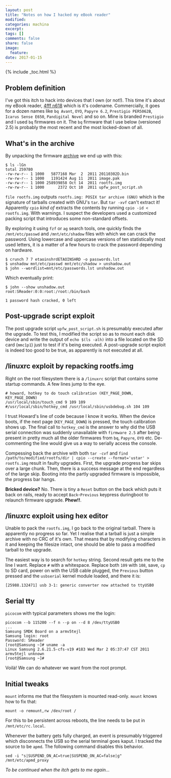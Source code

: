 ```yaml
---
layout: post
title: "Notes on how I hacked my eBook reader"
modified:
categories: machina
excerpt: 
tags: []
comments: false
share: false
image:
  feature:
date: 2017-01-15
---
```


{% include _toc.html %}

## Problem definition
I've got this itch to hack into devices that I own (or not!). This time it's about my eBook reader, [4fff n618](https://en.wikipedia.org/wiki/4FFF_N618) which is it's codename. Commercially, it goes for a dozen names like `bq Avant`, `OYO`, `Papyre 6.2`, `Prestigio PER5062B`, `Icarus Sense E650`, `Pandigital Novel` and so on. Mine is branded `Prestigio` and I used `bq` firmwares on it. The `bq` firmware that I use below (versioned 2.5) is probably the most recent and the most locked-down of all. 

## What's in the archive
By unpacking the firmware [archive](http://booq.s3.amazonaws.com/bqAvant_OS2.5.zip) we end up with this:

    $ ls -lGn
    total 259780
    -rw-rw-r-- 1 1000   5877168 Mar  2  2011 20110302D.bin
    -rw-rw-r-- 1 1000   1191424 Aug 11  2011 image.pak
    -rw-rw-r-- 1 1000 258939858 Oct 14  2011 rootfs.img
    -rw-rw-r-- 1 1000      2372 Oct 10  2011 upfw_post_script.sh

`file rootfs.img` outputs `rootfs.img: POSIX tar archive (GNU)` which is the signature of tarballs created with GNU's `tar`. But `tar -xvf` can't extract it! Apparently `cpio` *kind of* extracts the contents by running `cpio -id < rootfs.img`. With warnings. I suspect the developers used a customized packing script that introduces some non-standard offsets.

By exploring it using `fzf` or `ag` search tools, one quickly finds the `/mnt/etc/passwd` and `/mnt/etc/shadow` files with which we can crack the password. Using lowercase and uppercase versions of ten statistically most used letters, it is a matter of a few hours to crack the password depending on hardware. 

    $ crunch 7 7 etaoinshrdETAOINSHRD -o passwords.lst
    $ unshadow mnt/etc/passwd mnt/etc/shadow > unshadow.out
    $ john --wordlist=mnt/etc/passwords.lst unshadow.out 

Which eventually print:
    
    $ john --show unshadow.out 
    root:SReader:0:0:root:/root:/bin/bash

    1 password hash cracked, 0 left    

## Post-upgrade script exploit
The post upgrade script `upfw_post_script.sh` is presumably executed after the upgrade. To test this, I modified the script so as to mount each disk device and write the output of `echo $(ls -alh)` into a file located on the SD card (`mmc1p1`) just to test if it's being executed. A post-upgrade script exploit is indeed too good to be true, as apparently is not executed at all.

## /linuxrc exploit by repacking rootfs.img

Right on the root filesystem there is a `/linuxrc` script that contains some startup commands. A few lines jump to the eye. 

    # howard, hotkey to do touch calibration (KEY_PAGE_DOWN, KEY_PAGE_DOWN)
    /usr/local/sbin/touch_cmd 9 109 109
    #/usr/local/sbin/hotkey_cmd /usr/local/sbin/usbdebug.sh 104 109
 
I trust Howard's line of code because I know it works. When the device boots, if the next page (`KEY_PAGE_DOWN`) is pressed, the touch calibration shows up. The final call to `hotkey_cmd` is the answer to why did the USB serial connection was suddenly unavailable with `firmware 2.5` after being present in pretty much all the older firmwares from `bq`, `Papyre`, `OYO` etc. De-commenting the line would give us a way to serially access the console.

Compessing back the archive with both `tar -cvf` and `find /path/to/modified/rootfs/dir | cpio --create --format='ustar' > rootfs.img` result in faulty upgrades. First, the upgrade progress bar skips over a large chunk. Then, there is a success message at the end regardless of the large skip. Booting into the partly upgraded firmware is impossible, the progress bar hangs. 

**Bricked device?** No. There is tiny a `Reset` button on the back which puts it back on rails, ready to accept `Back`-`Previous` keypress duringboot to relaunch firmware upgrade. **Phew!!**.

## /linuxrc exploit using hex editor
Unable to pack the `rootfs.img`, I go back to the original tarball. There is apparently no progress so far. Yet I realise that a tarball is just a simple archive with no CRC of it's own. That means that by modifying characters in it and keeping the filesize intact, one should be able to pass a modified tarball to the upgrade. 

The easiest way is to search for `hotkey` string. Second result gets me to the line I want. Replace `#` with a whitespace. Replace both `109` with `108`, save, `cp` to SD card, power on with the USB cable plugged, the `Previous` button pressed and the `usbserial` kernel module loaded, and there it is:

    [25988.132471] usb 3-1: generic converter now attached to ttyUSB0

## Serial tty
`picocom` with typical parameters shows me the login:

    picocom --b 115200 --f n --p on --d 8 /dev/ttyUSB0
    ...
    Samsung SMDK Board on a armv5tejl
    Samsung login: root
    Password: SReader
    [root@Samsung ~]# uname -a
    Linux Samsung 2.6.21.5-cfs-v19 #183 Wed Mar 2 05:37:47 CST 2011 armv5tejl unknown
    [root@Samsung ~]# 

Voilà! We can do whatever we want from the root prompt.

## Initial tweaks
`mount` informs me that the filesystem is mounted read-only. `mount` knows how to fix that:

    mount -o remount,rw /dev/root /

For this to be persistent across reboots, the line needs to be put in `/mnt/etc/rc.local`. 

Whenever the battery gets fully charged, an event is presumably triggered which disconnects the USB so the serial terminal goes kaput. I tracked the source to be `apmd`. The following command disables this behavior. 

    sed -i "s|SUSPEND_ON_AC=true|SUSPEND_ON_AC=false|g" /mnt/etc/apmd_proxy


*To be continued when the itch gets to me again...*
